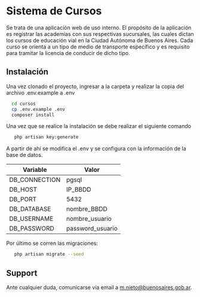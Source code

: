 # Sistema de Cursos

Se trata de una aplicación web de uso interno. El propósito de la aplicación es registrar las academias con sus respectivas sucursales, las cuales dictan los cursos de educación vial en la Ciudad Autónoma de Buenos Aires. Cada curso se orienta a un tipo de medio de transporte específico y es requisito para tramitar la licencia de conducir de dicho tipo.


## Instalación

Una vez clonado el proyecto, ingresar a la carpeta y realizar la copia del archivo .env.example a .env

```bash
  cd cursos
  cp .env.example .env
  composer install
```

Una vez que se realice la instalación se debe realizar el siguiente comando

```bash
   php artisan key:generate
```

A partir de ahí se modifica el .env y se configura con la información de la base de datos.

| Variable          | Valor                                                                |
| ----------------- | ------------------------------------------------------------------ |
| DB_CONNECTION     | pgsql |
| DB_HOST           | IP_BBDD |
| DB_PORT           | 5432 |
| DB_DATABASE       | nombre_BBDD |
| DB_USERNAME       | nombre_usuario |
| DB_PASSWORD       | password_usuario |


Por último se corren las migraciones:

```bash
   php artisan migrate --seed
```

## Support

Ante cualquier duda, comunicarse vía email a m.nieto@buenosaires.gob.ar.